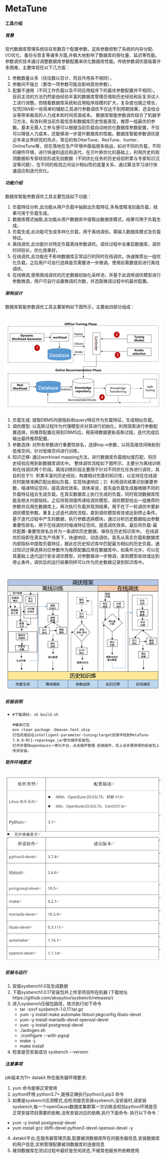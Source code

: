 # MetaTune

#### 工具介绍
##### 背景
现代数据库管理系统往往有数百个配置参数，这些参数控制了系统的内存分配、I/O优化、备份与恢复等诸多方面,并极大地影响了数据库的吞吐量、延迟等性能。参数调优技术通过调整数据库参数配置来优化数据库性能。传统参数调优面临着许多困难，主要体现在以下几方面：
1. 参数数量众多（往往数以百计，而且作用各不相同），
2. 参数间不独立（更改一项参数可能会影响其他参数），
3. 配置不通用（不同工作负载以及不同应用程序下的最优参数配置并不相同）。目前主流的方法仍然是由经验丰富的数据库管理员借助历史经验和反复测试人工进行调整。但随着数据库系统和应用程序规模的扩大，复杂度也随之增长，仅凭DBA和一些简单的辅助工具进行参数调优不仅达不到预期效果，还会给企业等带来极高的人力成本和时间资源成本。 数据库智能参数调优结合了机器学习方法，有效利用当前负载信息和数据库历史性能表现，推荐一组最优的参数。基本无需人工参与便可以根据当前负载自动地优化数据库参数配置，不仅可以降低人力成本，还能够进一步提升数据库的性能。数据库智能参数调优是近年来业界研究的热点，常见的有OtterTune、ResTune、hunter、OnlineTune等，但在落地在生产环境中面临很多挑战，如对不同的负载，不同的硬件环境，进行快速的适应和迭代，在贝叶斯优化的基础上，利用历史的观测数据和专家经验形成先验数据（不同优化任务的历史经验积累与专家知识沉淀等问题），在不同的观测之间设计相似性的度量关系，通过算法学习进行快速适应和迭代优化。
##### 功能介绍
数据库智能参数调优工具主要包括如下功能：
1. 负载特征分析,此功能从用户负载中抽取出负载特征,多角度精准刻画负载，结果可用于负载生成。
2. 数据库模式抽取,此功能从用户数据库中提取出数据库模式，结果可用于负载生成。
3. 负载生成,此功能可生成多样化负载，用于离线调优。需输入数据库模式及负载特征。
4. 离线调优,此功能针对特定负载离线参数调优。调优过程中会重启数据库，调优时间较长，优化效果好。
5. 在线调优,此功能在不影响数据库正常运行的同时在线调优。快速推荐出一组优化负载，之后用户可自行选择是否需要进一步微调。使用前需要提前进行离线调优。
6. 在线微调,使用离线调优的历史数据初始化采样池，并基于此调用调优模型进行参数微调，用户可自行设置微调的次数，并选取微调过程中的最优配置。

##### 架构设计
数据库智能参数调优工具主要架构如下图所示，主要由四部分组成：

# <img src="./image/architecture.jpg"/>

1. 负载生成: 提取DBMS内部指标和query特征作为负载特征，生成相似负载。
2. 调优模型: 以高斯过程作为代理模型并对其进行初始化，利用探索进行参数配置选择，将推荐配置应用到DBMS后，用获得数据更新高斯过程，迭代完成后输出最终推荐配置。
3. 参数选择: 对所有参数进行重要性排名，选择top-n参数，以将高维空间映射到低维空间，针对低维空间进行训练。
4. 知识迁移: 通过workload mapping方法，进行数据库负载相似度匹配，将历史经验应用到新数据库调优中。
整体调优流程如下图所示，主要分为离线训练和在线调优两个阶段。离线训练阶段主要用于针对不同优化任务进行调优，其目的在于1）积累丰富的历史经验，构建相对完善的知识库，以支持在在线调优时能够准确匹配出相似负载，实现快速响应；2）利用调优结果识别重要参数，缩减特征空间，提高调优效率。具体来说，首先由负载生成器根据不同的负载特征组合生成负载，在真实数据库上执行生成的负载，同时观测数据库性能及相关内部指标。之后将观测值传递给调优模型，调优模型给出一组推荐的参数并应用在数据库上，再次执行负载并观测结果，用于在下一轮调优中更新调优模型参数。重复上述迭代调优流程，直到调优模型收敛或达到停止条件。基于迭代过程中产生的数据，执行参数选择模块，通过分析历史数据给出参数重要性排名，用于在线调优时缩减特征空间，提高调优效率。最后将负载-最优配置-重要性排名合并为一条调优历史数据，保存在历史知识库中。
在线调优阶段即在真实生产场景下，快速响应、动态调优。首先从真实负载和数据库内部指标中提取负载特征，据此在历史知识库中匹配最为相似的历史负载，通过知识迁移选择对应参数作为推荐配置应用在数据库中。如条件允许，可以在其基础上迭代运行安全调优模型，对参数做进一步微调，直到模型收敛或达到停止条件。调优后的运行结果同样可以作为历史数据记录到知识库中。
# <img src="./image/architecture1.jpg"/>

##### 安装说明

- ```
  #下载源码: sh build.sh
  
  #编译打包
  mvn clean package -Dmaven.test.skip
  打包完成后在intelligent-parameter-tuning/target目录中找到MetaTune-7.0.0-RC1-repackage.jar即为插件安装包。
  打开并登陆openGauss一体化平台，点击插件管理-安装插件，将上诉步骤获得的安装包上传并安装。

##### 软件环境要求
# <img src="./image/env.jpg"/>

##### 安装与运行
1. 安装sysbench1.0及生成数据
2. 下载sysbench1.0.17安装包并上传至项目所在机器 (下载地址https://github.com/akopytov/sysbench/releases/)
3. 进入sysbench压缩包路径，依次执行如下命令
      * tar -zxvf sysbench-1.0.17.tar.gz
      * yum -y install make automake libtool pkgconfig libaio-devel
      * yum -y install mariadb-devel openssl-devel
      * yum -y install postgresql-devel
      * ./autogen.sh
      * ./configure --with-pgsql
      * make -j
      * make install
4. 检查是否安装成功 sysbench --version


##### 注意事项
jdk版本为11+
datakit 所在服务器环境要求:
1. yum 命令能够正常使用
2. python环境 python3.7+,能够正确执行python3,pip3 命令
3. 如果是sysbench压测模式,会检测是否安装sysbench,没安装时,请安装sysbench,每一个openGauss数据库集群第一次训练会校验python环境是否正常安装项目需要的依赖,没有安装对应的依赖,执行下面命令:
   执行以下命令：
* yum -y install postgresql-devel
* yum install gcc libffi-devel python3-devel openssl-devel -y
4. datakit平台,在服务器管理页面,配置被测数据库所在的服务器信息,安装数据库的用户信息,实例管理配置被测数据库的连接信息
5. 被测数据库在测试过程中最好是空闲状态,不被其他服务所依赖使用